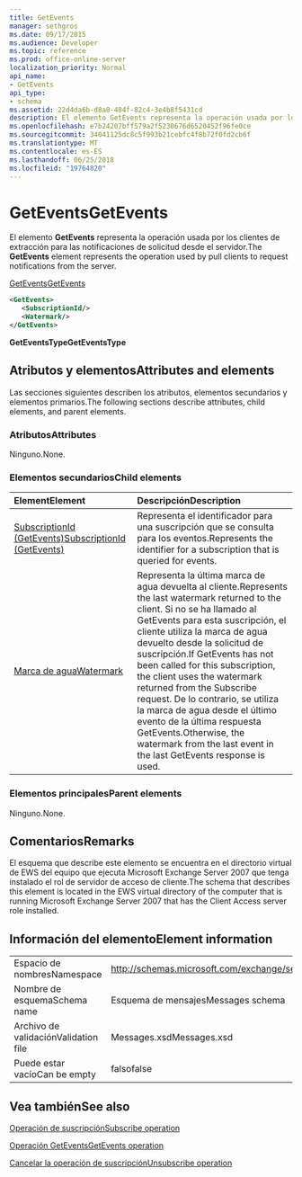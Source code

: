 ```yaml
---
title: GetEvents
manager: sethgros
ms.date: 09/17/2015
ms.audience: Developer
ms.topic: reference
ms.prod: office-online-server
localization_priority: Normal
api_name:
- GetEvents
api_type:
- schema
ms.assetid: 22d4da6b-d8a8-484f-82c4-3e4b8f5431cd
description: El elemento GetEvents representa la operación usada por los clientes de extracción para las notificaciones de solicitud desde el servidor.
ms.openlocfilehash: e7b24207bff579a2f5230676d6520452f96fe0ce
ms.sourcegitcommit: 34041125dc8c5f993b21cebfc4f8b72f0fd2cb6f
ms.translationtype: MT
ms.contentlocale: es-ES
ms.lasthandoff: 06/25/2018
ms.locfileid: "19764820"
---
```

# <a name="getevents"></a><span data-ttu-id="1e168-103">GetEvents</span><span class="sxs-lookup"><span data-stu-id="1e168-103">GetEvents</span></span>

<span data-ttu-id="1e168-104">El elemento **GetEvents** representa la operación usada por los clientes de extracción para las notificaciones de solicitud desde el servidor.</span><span class="sxs-lookup"><span data-stu-id="1e168-104">The **GetEvents** element represents the operation used by pull clients to request notifications from the server.</span></span> 
  
[<span data-ttu-id="1e168-105">GetEvents</span><span class="sxs-lookup"><span data-stu-id="1e168-105">GetEvents</span></span>](getevents.md)
  
```xml
<GetEvents>
   <SubscriptionId/>
   <Watermark/>
</GetEvents>
```

 <span data-ttu-id="1e168-106">**GetEventsType**</span><span class="sxs-lookup"><span data-stu-id="1e168-106">**GetEventsType**</span></span>
## <a name="attributes-and-elements"></a><span data-ttu-id="1e168-107">Atributos y elementos</span><span class="sxs-lookup"><span data-stu-id="1e168-107">Attributes and elements</span></span>

<span data-ttu-id="1e168-108">Las secciones siguientes describen los atributos, elementos secundarios y elementos primarios.</span><span class="sxs-lookup"><span data-stu-id="1e168-108">The following sections describe attributes, child elements, and parent elements.</span></span>
  
### <a name="attributes"></a><span data-ttu-id="1e168-109">Atributos</span><span class="sxs-lookup"><span data-stu-id="1e168-109">Attributes</span></span>

<span data-ttu-id="1e168-110">Ninguno.</span><span class="sxs-lookup"><span data-stu-id="1e168-110">None.</span></span>
  
### <a name="child-elements"></a><span data-ttu-id="1e168-111">Elementos secundarios</span><span class="sxs-lookup"><span data-stu-id="1e168-111">Child elements</span></span>

|<span data-ttu-id="1e168-112">**Element**</span><span class="sxs-lookup"><span data-stu-id="1e168-112">**Element**</span></span>|<span data-ttu-id="1e168-113">**Descripción**</span><span class="sxs-lookup"><span data-stu-id="1e168-113">**Description**</span></span>|
|:-----|:-----|
|[<span data-ttu-id="1e168-114">SubscriptionId (GetEvents)</span><span class="sxs-lookup"><span data-stu-id="1e168-114">SubscriptionId (GetEvents)</span></span>](subscriptionid-getevents.md) <br/> |<span data-ttu-id="1e168-115">Representa el identificador para una suscripción que se consulta para los eventos.</span><span class="sxs-lookup"><span data-stu-id="1e168-115">Represents the identifier for a subscription that is queried for events.</span></span>  <br/> |
|[<span data-ttu-id="1e168-116">Marca de agua</span><span class="sxs-lookup"><span data-stu-id="1e168-116">Watermark</span></span>](watermark.md) <br/> |<span data-ttu-id="1e168-117">Representa la última marca de agua devuelta al cliente.</span><span class="sxs-lookup"><span data-stu-id="1e168-117">Represents the last watermark returned to the client.</span></span> <span data-ttu-id="1e168-118">Si no se ha llamado al GetEvents para esta suscripción, el cliente utiliza la marca de agua devuelto desde la solicitud de suscripción.</span><span class="sxs-lookup"><span data-stu-id="1e168-118">If GetEvents has not been called for this subscription, the client uses the watermark returned from the Subscribe request.</span></span> <span data-ttu-id="1e168-119">De lo contrario, se utiliza la marca de agua desde el último evento de la última respuesta GetEvents.</span><span class="sxs-lookup"><span data-stu-id="1e168-119">Otherwise, the watermark from the last event in the last GetEvents response is used.</span></span>  <br/> |
   
### <a name="parent-elements"></a><span data-ttu-id="1e168-120">Elementos principales</span><span class="sxs-lookup"><span data-stu-id="1e168-120">Parent elements</span></span>

<span data-ttu-id="1e168-121">Ninguno.</span><span class="sxs-lookup"><span data-stu-id="1e168-121">None.</span></span>
  
## <a name="remarks"></a><span data-ttu-id="1e168-122">Comentarios</span><span class="sxs-lookup"><span data-stu-id="1e168-122">Remarks</span></span>

<span data-ttu-id="1e168-123">El esquema que describe este elemento se encuentra en el directorio virtual de EWS del equipo que ejecuta Microsoft Exchange Server 2007 que tenga instalado el rol de servidor de acceso de cliente.</span><span class="sxs-lookup"><span data-stu-id="1e168-123">The schema that describes this element is located in the EWS virtual directory of the computer that is running Microsoft Exchange Server 2007 that has the Client Access server role installed.</span></span>
  
## <a name="element-information"></a><span data-ttu-id="1e168-124">Información del elemento</span><span class="sxs-lookup"><span data-stu-id="1e168-124">Element information</span></span>

|||
|:-----|:-----|
|<span data-ttu-id="1e168-125">Espacio de nombres</span><span class="sxs-lookup"><span data-stu-id="1e168-125">Namespace</span></span>  <br/> |http://schemas.microsoft.com/exchange/services/2006/messages  <br/> |
|<span data-ttu-id="1e168-126">Nombre de esquema</span><span class="sxs-lookup"><span data-stu-id="1e168-126">Schema name</span></span>  <br/> |<span data-ttu-id="1e168-127">Esquema de mensajes</span><span class="sxs-lookup"><span data-stu-id="1e168-127">Messages schema</span></span>  <br/> |
|<span data-ttu-id="1e168-128">Archivo de validación</span><span class="sxs-lookup"><span data-stu-id="1e168-128">Validation file</span></span>  <br/> |<span data-ttu-id="1e168-129">Messages.xsd</span><span class="sxs-lookup"><span data-stu-id="1e168-129">Messages.xsd</span></span>  <br/> |
|<span data-ttu-id="1e168-130">Puede estar vacío</span><span class="sxs-lookup"><span data-stu-id="1e168-130">Can be empty</span></span>  <br/> |<span data-ttu-id="1e168-131">falso</span><span class="sxs-lookup"><span data-stu-id="1e168-131">false</span></span>  <br/> |
   
## <a name="see-also"></a><span data-ttu-id="1e168-132">Vea también</span><span class="sxs-lookup"><span data-stu-id="1e168-132">See also</span></span>



[<span data-ttu-id="1e168-133">Operación de suscripción</span><span class="sxs-lookup"><span data-stu-id="1e168-133">Subscribe operation</span></span>](subscribe-operation.md)
  
[<span data-ttu-id="1e168-134">Operación GetEvents</span><span class="sxs-lookup"><span data-stu-id="1e168-134">GetEvents operation</span></span>](getevents-operation.md)
  
[<span data-ttu-id="1e168-135">Cancelar la operación de suscripción</span><span class="sxs-lookup"><span data-stu-id="1e168-135">Unsubscribe operation</span></span>](unsubscribe-operation.md)

